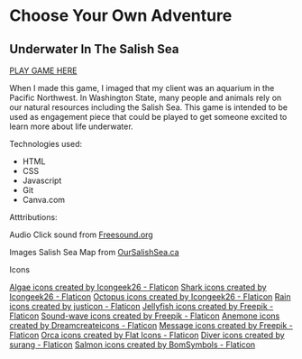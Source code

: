 # Choose Your Own Adventure  

## Underwater In The Salish Sea

[PLAY GAME HERE](https://ccmatson-choose-your-own-adventure.netlify.app/)

When I made this game, I imaged that my client was an aquarium in the Pacific Northwest. In Washington State, many people and animals rely on our natural resources including the Salish Sea. This game is intended to be used as engagement piece that could be played to get someone excited to learn more about life underwater. 

Technologies used: 
- HTML 
- CSS 
- Javascript
- Git
- Canva.com

Atttributions: 

Audio
Click sound from [Freesound.org](https://freesound.org/people/brnck/sounds/257357/)

Images
Salish Sea Map from [OurSalishSea.ca](https://oursalishsea.ca/what-is-the-salish-sea/)

Icons

<a href="https://www.flaticon.com/free-icons/algae" title="algae icons">Algae icons created by Icongeek26 - Flaticon</a>
<a href="https://www.flaticon.com/free-icons/shark" title="shark icons">Shark icons created by Icongeek26 - Flaticon</a>
<a href="https://www.flaticon.com/free-icons/octopus" title="octopus icons">Octopus icons created by Icongeek26 - Flaticon</a>
<a href="https://www.flaticon.com/free-icons/rain" title="rain icons">Rain icons created by justicon - Flaticon</a>
<a href="https://www.flaticon.com/free-icons/jellyfish" title="jellyfish icons">Jellyfish icons created by Freepik - Flaticon</a>
<a href="https://www.flaticon.com/free-icons/sound-wave" title="sound-wave icons">Sound-wave icons created by Freepik - Flaticon</a>
<a href="https://www.flaticon.com/free-icons/anemone" title="anemone icons">Anemone icons created by Dreamcreateicons - Flaticon</a>
<a href="https://www.flaticon.com/free-icons/message" title="message icons">Message icons created by Freepik - Flaticon</a>
<a href="https://www.flaticon.com/free-icons/orca" title="orca icons">Orca icons created by Flat Icons - Flaticon</a>
<a href="https://www.flaticon.com/free-icons/diver" title="diver icons">Diver icons created by surang - Flaticon</a>
<a href="https://www.flaticon.com/free-icons/salmon" title="salmon icons">Salmon icons created by BomSymbols - Flaticon</a>
